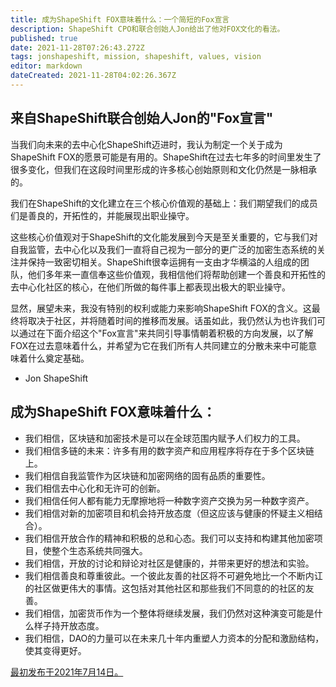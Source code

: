 ```yaml
---
title: 成为ShapeShift FOX意味着什么：一个简短的Fox宣言
description: ShapeShift CPO和联合创始人Jon给出了他对FOX文化的看法。
published: true
date: 2021-11-28T07:26:43.272Z
tags: jonshapeshift, mission, shapeshift, values, vision
editor: markdown
dateCreated: 2021-11-28T04:02:26.367Z
---
```


## 来自ShapeShift联合创始人Jon的"Fox宣言"

当我们向未来的去中心化ShapeShift迈进时，我认为制定一个关于成为ShapeShift FOX的愿景可能是有用的。ShapeShift在过去七年多的时间里发生了很多变化，但我们在这段时间里形成的许多核心创始原则和文化仍然是一脉相承的。

我们在ShapeShift的文化建立在三个核心价值观的基础上：我们期望我们的成员们是善良的，开拓性的，并能展现出职业操守。

这些核心价值观对于ShapeShift的文化能发展到今天是至关重要的，它与我们对自我监管，去中心化以及我们一直将自己视为一部分的更广泛的加密生态系统的关注并保持一致密切相关。ShapeShift很幸运拥有一支由才华横溢的人组成的团队，他们多年来一直信奉这些价值观，我相信他们将帮助创建一个善良和开拓性的去中心化社区的核心，在他们所做的每件事上都表现出极大的职业操守。 

显然，展望未来，我没有特别的权利或能力来影响ShapeShift FOX的含义。这最终将取决于社区，并将随着时间的推移而发展。话虽如此，我仍然认为也许我们可以通过在下面介绍这个"Fox宣言"来共同引导事情朝着积极的方向发展，以了解FOX在过去意味着什么，并希望为它在我们所有人共同建立的分散未来中可能意味着什么奠定基础。

- Jon ShapeShift

## 成为ShapeShift FOX意味着什么：

- 我们相信，区块链和加密技术是可以在全球范围内赋予人们权力的工具。
- 我们相信多链的未来：许多有用的数字资产和应用程序将存在于多个区块链上。
- 我们相信自我监管作为区块链和加密网络的固有品质的重要性。
- 我们相信去中心化和无许可的创新。
- 我们相信任何人都有能力无摩擦地将一种数字资产交换为另一种数字资产。
- 我们相信对新的加密项目和机会持开放态度（但这应该与健康的怀疑主义相结合）。
- 我们相信开放合作的精神和积极的总和心态。我们可以支持和构建其他加密项目，使整个生态系统共同强大。
- 我们相信，开放的讨论和辩论对社区是健康的，并带来更好的想法和实验。
- 我们相信善良和尊重彼此。一个彼此友善的社区将不可避免地比一个不断内讧的社区做更伟大的事情。这包括对其他社区和那些我们不同意的的社区的友善。
- 我们相信，加密货币作为一个整体将继续发展，我们仍然对这种演变可能是什么样子持开放态度。
- 我们相信，DAO的力量可以在未来几十年内重塑人力资本的分配和激励结构，使其变得更好。

[最初发布于2021年7月14日。](https://shapeshift.com/library/what-it-means-to-be-a-shapeshift-fox-a-short-foxifesto)